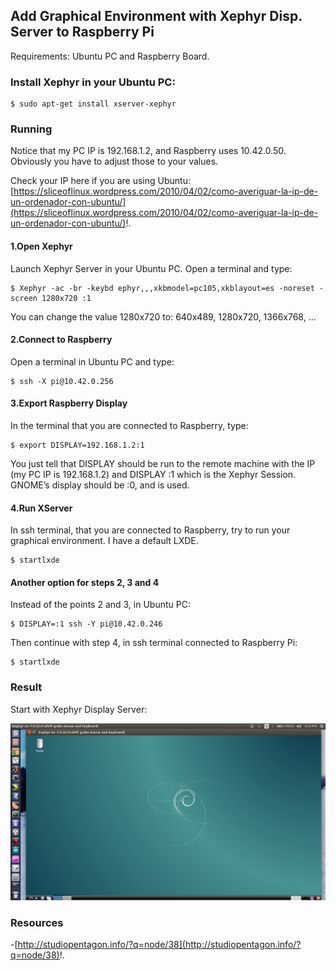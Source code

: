 
## Add Graphical Environment with Xephyr Disp. Server to Raspberry Pi ##

Requirements: Ubuntu PC and Raspberry Board.

### Install Xephyr in your Ubuntu PC: ###

```
$ sudo apt-get install xserver-xephyr
```

### Running ###

Notice that my PC IP is 192.168.1.2, and Raspberry uses 10.42.0.50. Obviously you have to adjust those to your values.

Check your IP here if you are using Ubuntu: [https://sliceoflinux.wordpress.com/2010/04/02/como-averiguar-la-ip-de-un-ordenador-con-ubuntu/](https://sliceoflinux.wordpress.com/2010/04/02/como-averiguar-la-ip-de-un-ordenador-con-ubuntu/)!.

#### 1.Open Xephyr ####

Launch Xephyr Server in your Ubuntu PC. Open a terminal and type:

```
$ Xephyr -ac -br -keybd ephyr,,,xkbmodel=pc105,xkblayout=es -noreset -screen 1280x720 :1
```

You can change the value 1280x720 to: 640x489, 1280x720, 1366x768, ...

#### 2.Connect to Raspberry ####

Open a terminal in Ubuntu PC and type:

```
$ ssh -X pi@10.42.0.256
```

#### 3.Export Raspberry Display ####

In the terminal that you are connected to Raspberry, type:

```
$ export DISPLAY=192.168.1.2:1
```

You just tell that DISPLAY should be run to the remote machine with the IP (my PC IP is 192.168.1.2) and DISPLAY :1 which is the Xephyr Session. GNOME’s display should be :0, and is used.

#### 4.Run XServer ####

In ssh terminal, that you are connected to Raspberry, try to run your graphical environment. I have a default LXDE.

```
$ startlxde
```

#### Another option for steps 2, 3 and 4 ####

Instead of the points 2 and 3, in Ubuntu PC:

```
$ DISPLAY=:1 ssh -Y pi@10.42.0.246
```

Then continue with step 4, in ssh terminal connected to Raspberry Pi:

```
$ startlxde
```

### Result ###

Start with Xephyr Display Server:

![image](/posts/technical/add_graphical_environment_xephyr_to_raspberry_pi/startlxde-DisplayServer.png)

### Resources ###

-[http://studiopentagon.info/?q=node/38](http://studiopentagon.info/?q=node/38)!.

